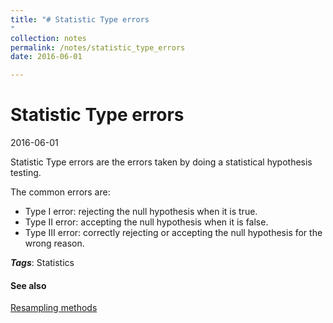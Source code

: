 ```yaml
---
title: "# Statistic Type errors
"
collection: notes
permalink: /notes/statistic_type_errors
date: 2016-06-01

---
```


# Statistic Type errors

2016-06-01

Statistic Type errors are the errors taken by doing a statistical hypothesis testing.

The common errors are:
* Type I error: rejecting the null hypothesis when it is true.
* Type II error: accepting the null hypothesis when it is false.
* Type III error: correctly rejecting or accepting the null hypothesis for the wrong reason.

***Tags***: Statistics

#### See also
[Resampling methods](/notes/resampling_methods)





